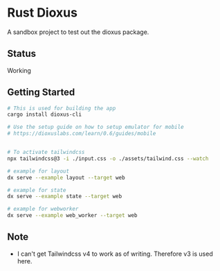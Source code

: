 # Rust Dioxus

A sandbox project to test out the dioxus package.

## Status

Working

## Getting Started

```bash
# This is used for building the app
cargo install dioxus-cli

# Use the setup guide on how to setup emulator for mobile
# https://dioxuslabs.com/learn/0.6/guides/mobile


# To activate tailwindcss
npx tailwindcss@3 -i ./input.css -o ./assets/tailwind.css --watch

# example for layout
dx serve --example layout --target web

# example for state
dx serve --example state --target web

# example for webworker
dx serve --example web_worker --target web
```

## Note

- I can't get Tailwindcss v4 to work as of writing. Therefore v3 is used here.
